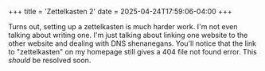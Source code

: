 +++
title = 'Zettelkasten 2'
date = 2025-04-24T17:59:06-04:00
+++

Turns out, setting up a zettelkasten is much harder work. I'm not even
talking about writing one. I'm just talking about linking one website
to the other website and dealing with DNS shenanegans. You'll notice
that the link to "zettelkasten" on my homepage still gives a 404 file not
found error. This _should_ be resolved soon.
